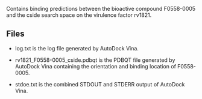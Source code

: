 Contains binding predictions between the bioactive compound F0558-0005 and the cside search space on the virulence factor rv1821.

## Files

- log.txt is the log file generated by AutoDock Vina.

- rv1821_F0558-0005_cside.pdbqt is the PDBQT file generated by AutoDock Vina containing the orientation and binding location of F0558-0005.

- stdoe.txt is the combined STDOUT and STDERR output of AutoDock Vina.

